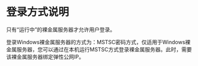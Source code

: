 # 登录方式说明<a name="bms_01_0038"></a>

只有“运行中”的裸金属服务器才允许用户登录。

登录Windows裸金属服务器的方式为：MSTSC密码方式，仅适用于Windows裸金属服务器，您可以通过在本机运行MSTSC方式登录裸金属服务器。此时，需要该裸金属服务器绑定弹性公网IP。

